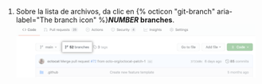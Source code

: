 1. Sobre la lista de archivos, da clic en {% octicon "git-branch" aria-label="The branch icon" %}**<em>NUMBER</em> branches**. ![Vínculo de ramas en página de resumen](/assets/images/help/branches/branches-link.png)

